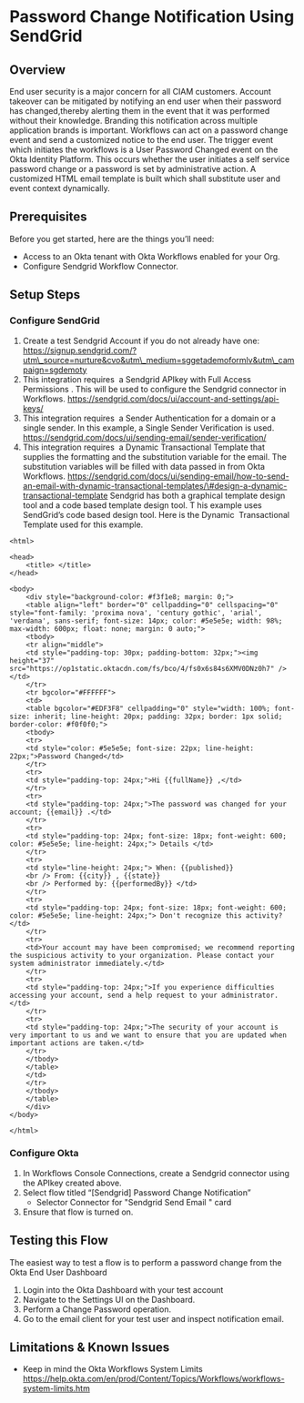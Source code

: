 # Password Change Notification Using SendGrid

## Overview

End user security is a major concern for all CIAM customers. Account takeover can be mitigated by notifying an end user when their password has changed,thereby alerting them in the event that it was performed without their knowledge. Branding this notification across multiple application brands is important. Workflows can act on a password change event and send a customized notice to the end user. The trigger event which initiates the workflows is a User Password Changed event on the Okta Identity Platform. This occurs whether the user initiates a self service password change or a password is set by administrative action. A customized HTML email template is built which shall substitute user and event context dynamically.

## Prerequisites

Before you get started, here are the things you’ll need:

* Access to an Okta tenant with Okta Workflows enabled for your Org.
* Configure Sendgrid Workflow Connector.

## Setup Steps

### Configure SendGrid

1.  Create a test Sendgrid Account if you do not already have one:
    https://signup.sendgrid.com/?utm\_source=nurture&cvo&utm\_medium=sggetademoformlv&utm\_campaign=sgdemoty
2.  This integration
    requires
     a Sendgrid APIkey with Full Access
    Permissions
    . This will be used to configure the Sendgrid connector in
    Workflows.
    https://sendgrid.com/docs/ui/account-and-settings/api-keys/
3.  This integration
    requires
     a Sender Authentication for a domain or a single sender. In this
    example, a Single Sender Verification is used.
    https://sendgrid.com/docs/ui/sending-email/sender-verification/
4.  This integration
    requires
     a Dynamic Transactional Template that supplies the formatting and
    the substitution variable for the email. The substitution variables
    will be filled with data passed in from Okta Workflows.
    https://sendgrid.com/docs/ui/sending-email/how-to-send-an-email-with-dynamic-transactional-templates/\#design-a-dynamic-transactional-template
    Sendgrid has both a graphical template design tool and a code based
    template design tool.
    T
    his example uses
    SendGrid’s
    code based design tool. Here
    is the Dynamic
     Transactional Template used for this example.

```<!DOCTYPE html>
<html>

<head>
	<title> </title>
</head>

<body>
	<div style="background-color: #f3f1e8; margin: 0;">
	<table align="left" border="0" cellpadding="0" cellspacing="0" style="font-family: 'proxima nova', 'century gothic', 'arial', 'verdana', sans-serif; font-size: 14px; color: #5e5e5e; width: 98%; max-width: 600px; float: none; margin: 0 auto;">
	<tbody>
	<tr align="middle">
	<td style="padding-top: 30px; padding-bottom: 32px;"><img height="37" src="https://op1static.oktacdn.com/fs/bco/4/fs0x6s84s6XMV0DNz0h7" /></td>
	</tr>
	<tr bgcolor="#FFFFFF">
	<td>
	<table bgcolor="#EDF3F8" cellpadding="0" style="width: 100%; font-size: inherit; line-height: 20px; padding: 32px; border: 1px solid; border-color: #f0f0f0;">
	<tbody>
	<tr>
	<td style="color: #5e5e5e; font-size: 22px; line-height: 22px;">Password Changed</td>
	</tr>
	<tr>
	<td style="padding-top: 24px;">Hi {{fullName}} ,</td>
	</tr>
	<tr>
	<td style="padding-top: 24px;">The password was changed for your account; {{email}} .</td>
	</tr>
	<tr>
	<td style="padding-top: 24px; font-size: 18px; font-weight: 600; color: #5e5e5e; line-height: 24px;"> Details </td>
	</tr>
	<tr>
	<td style="line-height: 24px;"> When: {{published}}
	<br /> From: {{city}} , {{state}}
	<br /> Performed by: {{performedBy}} </td>
	</tr>
	<tr>
	<td style="padding-top: 24px; font-size: 18px; font-weight: 600; color: #5e5e5e; line-height: 24px;"> Don't recognize this activity? </td>
	</tr>
	<tr>
	<td>Your account may have been compromised; we recommend reporting the suspicious activity to your organization. Please contact your system administrator immediately.</td>
	</tr>
	<tr>
	<td style="padding-top: 24px;">If you experience difficulties accessing your account, send a help request to your administrator.</td>
	</tr>
	<tr>
	<td style="padding-top: 24px;">The security of your account is very important to us and we want to ensure that you are updated when important actions are taken.</td>
	</tr>
	</tbody>
	</table>
	</td>
	</tr>
	</tbody>
	</table>
	</div>
</body>

</html>
```

### Configure Okta

1.  In Workflows Console Connections, create a Sendgrid connector using
    the APIkey created above.
2.  Select flow titled “\[Sendgrid\] Password Change Notification”
    *  Selector Connector for "Sendgrid
        Send Email
        " card
3.  Ensure that flow is turned on.

## Testing this Flow

The easiest way to test a flow is to perform a password change from the
Okta End User Dashboard

1.  Login into the Okta Dashboard with your test account
2.  Navigate to the Settings UI on the Dashboard.
3.  Perform a Change Password operation.
4.  Go to the email client for your test user and inspect notification
    email.

## Limitations & Known Issues

*   Keep in mind the Okta Workflows System Limits
    https://help.okta.com/en/prod/Content/Topics/Workflows/workflows-system-limits.htm
